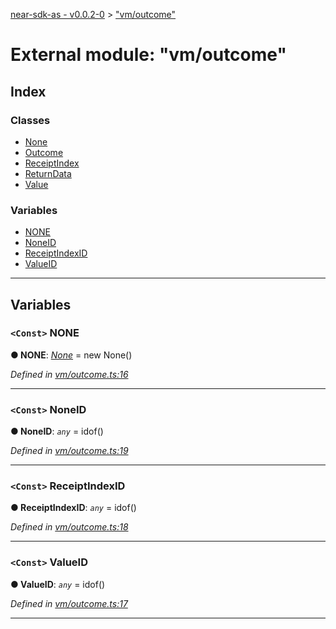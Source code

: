 [near-sdk-as - v0.0.2-0](../README.md) > ["vm/outcome"](../modules/_vm_outcome_.md)

# External module: "vm/outcome"

## Index

### Classes

* [None](../classes/_vm_outcome_.none.md)
* [Outcome](../classes/_vm_outcome_.outcome.md)
* [ReceiptIndex](../classes/_vm_outcome_.receiptindex.md)
* [ReturnData](../classes/_vm_outcome_.returndata.md)
* [Value](../classes/_vm_outcome_.value.md)

### Variables

* [NONE](_vm_outcome_.md#none-1)
* [NoneID](_vm_outcome_.md#noneid)
* [ReceiptIndexID](_vm_outcome_.md#receiptindexid)
* [ValueID](_vm_outcome_.md#valueid)

---

## Variables

<a id="none-1"></a>

### `<Const>` NONE

**● NONE**: *[None](../classes/_vm_outcome_.none.md)* =  new None()

*Defined in [vm/outcome.ts:16](https://github.com/near/near-sdk-as/blob/13976e25/assembly/vm/outcome.ts#L16)*

___
<a id="noneid"></a>

### `<Const>` NoneID

**● NoneID**: *`any`* =  idof<None>()

*Defined in [vm/outcome.ts:19](https://github.com/near/near-sdk-as/blob/13976e25/assembly/vm/outcome.ts#L19)*

___
<a id="receiptindexid"></a>

### `<Const>` ReceiptIndexID

**● ReceiptIndexID**: *`any`* =  idof<ReceiptIndex>()

*Defined in [vm/outcome.ts:18](https://github.com/near/near-sdk-as/blob/13976e25/assembly/vm/outcome.ts#L18)*

___
<a id="valueid"></a>

### `<Const>` ValueID

**● ValueID**: *`any`* =  idof<Value>()

*Defined in [vm/outcome.ts:17](https://github.com/near/near-sdk-as/blob/13976e25/assembly/vm/outcome.ts#L17)*

___

